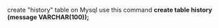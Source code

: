 
 create "history" table on Mysql use this command **create table history (message VARCHAR(100));**

